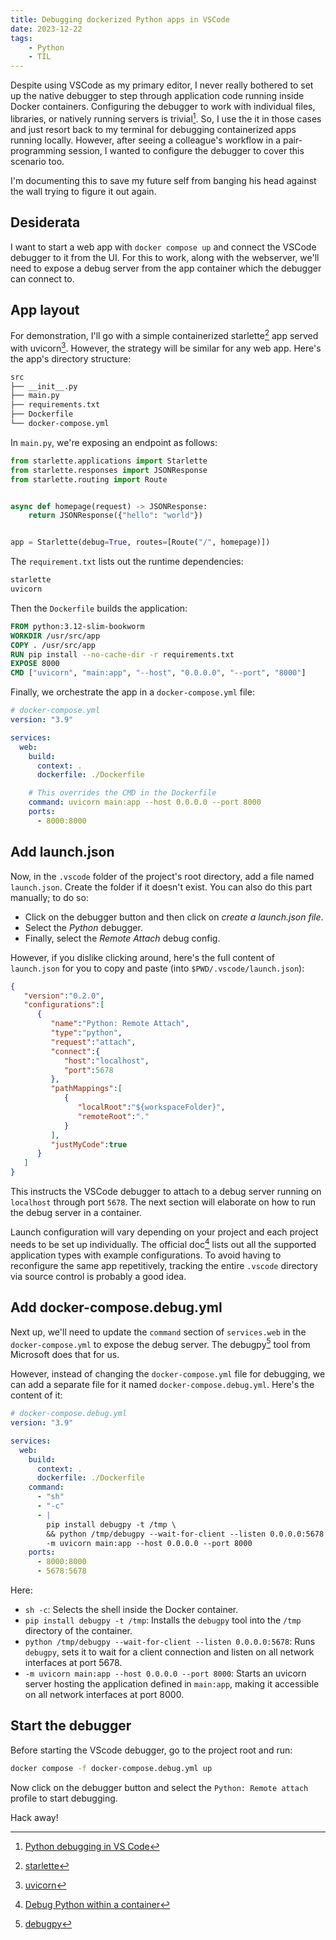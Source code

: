 ```yaml
---
title: Debugging dockerized Python apps in VSCode
date: 2023-12-22
tags:
    - Python
    - TIL
---
```


Despite using VSCode as my primary editor, I never really bothered to set up the native
debugger to step through application code running inside Docker containers. Configuring the
debugger to work with individual files, libraries, or natively running servers is
trivial[^1]. So, I use the it in those cases and just resort back to my terminal for
debugging containerized apps running locally. However, after seeing a colleague's workflow
in a pair-programming session, I wanted to configure the debugger to cover this scenario
too.

I'm documenting this to save my future self from banging his head against the wall trying to
figure it out again.

## Desiderata

I want to start a web app with `docker compose up` and connect the VSCode debugger to it
from the UI. For this to work, along with the webserver, we'll need to expose a debug server
from the app container which the debugger can connect to.

## App layout

For demonstration, I'll go with a simple containerized starlette[^2] app served with
uvicorn[^3]. However, the strategy will be similar for any web app. Here's the app's
directory structure:

```txt
src
├── __init__.py
├── main.py
├── requirements.txt
├── Dockerfile
└── docker-compose.yml
```

In `main.py`, we're exposing an endpoint as follows:

```py
from starlette.applications import Starlette
from starlette.responses import JSONResponse
from starlette.routing import Route


async def homepage(request) -> JSONResponse:
    return JSONResponse({"hello": "world"})


app = Starlette(debug=True, routes=[Route("/", homepage)])
```

The `requirement.txt` lists out the runtime dependencies:

```txt
starlette
uvicorn
```

Then the `Dockerfile` builds the application:

```dockerfile
FROM python:3.12-slim-bookworm
WORKDIR /usr/src/app
COPY . /usr/src/app
RUN pip install --no-cache-dir -r requirements.txt
EXPOSE 8000
CMD ["uvicorn", "main:app", "--host", "0.0.0.0", "--port", "8000"]
```

Finally, we orchestrate the app in a `docker-compose.yml` file:

```yml
# docker-compose.yml
version: "3.9"

services:
  web:
    build:
      context: .
      dockerfile: ./Dockerfile

    # This overrides the CMD in the Dockerfile
    command: uvicorn main:app --host 0.0.0.0 --port 8000
    ports:
      - 8000:8000
```

## Add launch.json

Now, in the `.vscode` folder of the project's root directory, add a file named
`launch.json`. Create the folder if it doesn't exist. You can also do this part manually; to
do so:

-   Click on the debugger button and then click on _create a launch.json file_.
-   Select the _Python_ debugger.
-   Finally, select the _Remote Attach_ debug config.

However, if you dislike clicking around, here's the full content of `launch.json` for you to
copy and paste (into `$PWD/.vscode/launch.json`):

```json
{
   "version":"0.2.0",
   "configurations":[
      {
         "name":"Python: Remote Attach",
         "type":"python",
         "request":"attach",
         "connect":{
            "host":"localhost",
            "port":5678
         },
         "pathMappings":[
            {
               "localRoot":"${workspaceFolder}",
               "remoteRoot":"."
            }
         ],
         "justMyCode":true
      }
   ]
}
```

This instructs the VSCode debugger to attach to a debug server running on `localhost`
through port `5678`. The next section will elaborate on how to run the debug server in a
container.

Launch configuration will vary depending on your project and each project needs to be set up
individually. The official doc[^4] lists out all the supported application types with
example configurations. To avoid having to reconfigure the same app repetitively, tracking
the entire `.vscode` directory via source control is probably a good idea.

## Add docker-compose.debug.yml

Next up, we'll need to update the `command` section of `services.web` in the
`docker-compose.yml` to expose the debug server. The debugpy[^5] tool from Microsoft does
that for us.

However, instead of changing the `docker-compose.yml` file for debugging, we can add a
separate file for it named `docker-compose.debug.yml`. Here's the content of it:

```yml
# docker-compose.debug.yml
version: "3.9"

services:
  web:
    build:
      context: .
      dockerfile: ./Dockerfile
    command:
      - "sh"
      - "-c"
      - |
        pip install debugpy -t /tmp \
        && python /tmp/debugpy --wait-for-client --listen 0.0.0.0:5678 \
        -m uvicorn main:app --host 0.0.0.0 --port 8000
    ports:
      - 8000:8000
      - 5678:5678
```

Here:

-   `sh -c`: Selects the shell inside the Docker container.
-   `pip install debugpy -t /tmp`: Installs the `debugpy` tool into the `/tmp` directory of
    the container.
-   `python /tmp/debugpy --wait-for-client --listen 0.0.0.0:5678`: Runs `debugpy`, sets it
    to wait for a client connection and listen on all network interfaces at port 5678.
-   `-m uvicorn main:app --host 0.0.0.0 --port 8000`: Starts an uvicorn server hosting the
    application defined in `main:app`, making it accessible on all network interfaces at
    port 8000.

## Start the debugger

Before starting the VScode debugger, go to the project root and run:

```sh
docker compose -f docker-compose.debug.yml up
```

Now click on the debugger button and select the `Python: Remote attach` profile to start
debugging.

Hack away!

[^1]:
    [Python debugging in VS Code](https://code.visualstudio.com/docs/python/debugging#_debugging-by-attaching-over-a-network-connection)

[^2]: [starlette](https://www.starlette.io/)
[^3]: [uvicorn](https://www.uvicorn.org/)
[^4]:
    [Debug Python within a container](https://code.visualstudio.com/docs/containers/debug-python)

[^5]: [debugpy](https://github.com/microsoft/debugpy/tree/main/src/debugpy)
